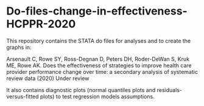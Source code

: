 # Do-files-change-in-effectiveness-HCPPR-2020
This repository contains the STATA do files for analyses and to create the graphs in:

Arsenault C, Rowe SY, Ross-Degnan D, Peters DH, Roder-DeWan S, Kruk ME, Rowe AK. Does the effectiveness of strategies to improve health care provider performance change over time: a secondary analysis of systematic review data (2020) Under review

It also contains diagnostic plots (normal quantiles plots and residuals-versus-fitted plots) to test regression models assumptions.

